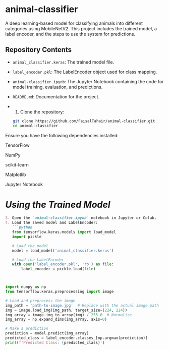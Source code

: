 # animal-classifier
A deep learning-based model for classifying animals into different categories using MobileNetV2. This project includes the trained model, a label encoder, and the steps to use the system for predictions.
## Repository Contents
- `animal_classifier.keras`: The trained model file.
- `label_encoder.pkl`: The LabelEncoder object used for class mapping.
- `animal-classifier.ipynb`: The Jupyter Notebook containing the code for model training, evaluation, and predictions.
- `README.md`: Documentation for the project.

- 1. Clone the repository:
   ```bash
   git clone https://github.com/FaisalTahair/animal-classifier.git
   cd animal-classifier

Ensure you have the following dependencies installed:

TensorFlow

NumPy

scikit-learn

Matplotlib

Jupyter Notebook

# *Using the Trained Model*
```markdown
3. Open the `animal-classifier.ipynb` notebook in Jupyter or Colab.
4. Load the saved model and LabelEncoder:
   ```python
   from tensorflow.keras.models import load_model
   import pickle

   # Load the model
   model = load_model('animal_classifier.keras')

   # Load the LabelEncoder
   with open('label_encoder.pkl', 'rb') as file:
       label_encoder = pickle.load(file)



import numpy as np
from tensorflow.keras.preprocessing import image

# Load and preprocess the image
img_path = 'path-to-image.jpg'  # Replace with the actual image path
img = image.load_img(img_path, target_size=(224, 224))
img_array = image.img_to_array(img) / 255.0  # Normalize
img_array = np.expand_dims(img_array, axis=0)

# Make a prediction
prediction = model.predict(img_array)
predicted_class = label_encoder.classes_[np.argmax(prediction)]
print(f'Predicted Class: {predicted_class}')

